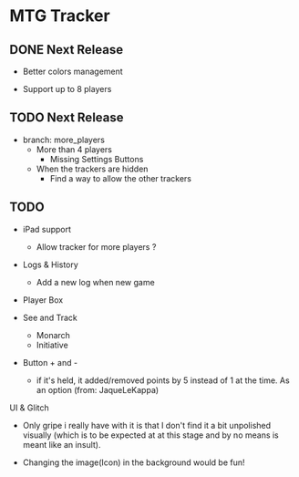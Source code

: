 # MTG Tracker

## DONE Next Release

- Better colors management

- Support up to 8 players

## TODO Next Release

- branch: more_players
  - More than 4 players
    - Missing Settings Buttons
  - When the trackers are hidden
    - Find a way to allow the other trackers

## TODO

- iPad support
  - Allow tracker for more players ?

- Logs & History
  - Add a new log when new game

- Player Box
 - See and Track
   - Monarch
   - Initiative
 - Button + and -
   - if it's held, it added/removed points by 5 instead of 1 at the time. As an option (from: JaqueLeKappa)

UI & Glitch
 - Only gripe i really have with it is that I don't find it a bit unpolished visually (which is to be expected at at this stage and by no means is meant like an insult).

- Changing the image(Icon) in the background would be fun!

